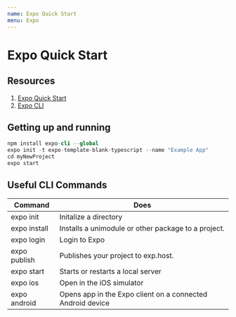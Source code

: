 ```yaml
---
name: Expo Quick Start
menu: Expo
---
```


# Expo Quick Start

## Resources

1. [Expo Quick Start](https://expo.io/learn)
2. [Expo CLI](https://docs.expo.io/workflow/expo-cli/)

## Getting up and running

```s
npm install expo-cli --global
expo init -t expo-template-blank-typescript --name "Example App"
cd myNewProject
expo start
```

## Useful CLI Commands

| Command      | Does                                                       |
| ------------ | ---------------------------------------------------------- |
| expo init    | Initalize a directory                                      |
| expo install | Installs a unimodule or other package to a project.        |
| expo login   | Login to Expo                                              |
| expo publish | Publishes your project to exp.host.                        |
| expo start   | Starts or restarts a local server                          |
| expo ios     | Open in the iOS simulator                                  |
| expo android | Opens app in the Expo client on a connected Android device |
